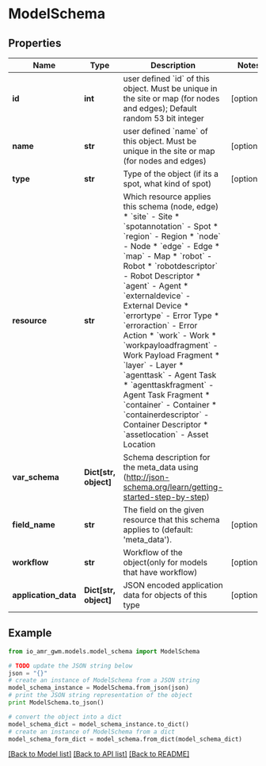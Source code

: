 # ModelSchema


## Properties
Name | Type | Description | Notes
------------ | ------------- | ------------- | -------------
**id** | **int** | user defined &#x60;id&#x60; of this object. Must be unique in the site or map (for nodes and edges); Default random 53 bit integer | [optional] 
**name** | **str** | user defined &#x60;name&#x60; of this object. Must be unique in the site or map (for nodes and edges) | [optional] 
**type** | **str** | Type of the object (if its a spot, what kind of spot) | [optional] 
**resource** | **str** | Which resource applies this schema (node, edge)  * &#x60;site&#x60; - Site * &#x60;spotannotation&#x60; - Spot * &#x60;region&#x60; - Region * &#x60;node&#x60; - Node * &#x60;edge&#x60; - Edge * &#x60;map&#x60; - Map * &#x60;robot&#x60; - Robot * &#x60;robotdescriptor&#x60; - Robot Descriptor * &#x60;agent&#x60; - Agent * &#x60;externaldevice&#x60; - External Device * &#x60;errortype&#x60; - Error Type * &#x60;erroraction&#x60; - Error Action * &#x60;work&#x60; - Work * &#x60;workpayloadfragment&#x60; - Work Payload Fragment * &#x60;layer&#x60; - Layer * &#x60;agenttask&#x60; - Agent Task * &#x60;agenttaskfragment&#x60; - Agent Task Fragment * &#x60;container&#x60; - Container * &#x60;containerdescriptor&#x60; - Container Descriptor * &#x60;assetlocation&#x60; - Asset Location | 
**var_schema** | **Dict[str, object]** | Schema description for the meta_data using (http://json-schema.org/learn/getting-started-step-by-step) | 
**field_name** | **str** | The field on the given resource that this schema applies to (default: &#39;meta_data&#39;). | [optional] 
**workflow** | **str** | Workflow of the object(only for models that have workflow) | [optional] 
**application_data** | **Dict[str, object]** | JSON encoded application data for objects of this type | [optional] 

## Example

```python
from io_amr_gwm.models.model_schema import ModelSchema

# TODO update the JSON string below
json = "{}"
# create an instance of ModelSchema from a JSON string
model_schema_instance = ModelSchema.from_json(json)
# print the JSON string representation of the object
print ModelSchema.to_json()

# convert the object into a dict
model_schema_dict = model_schema_instance.to_dict()
# create an instance of ModelSchema from a dict
model_schema_form_dict = model_schema.from_dict(model_schema_dict)
```
[[Back to Model list]](../README.md#documentation-for-models) [[Back to API list]](../README.md#documentation-for-api-endpoints) [[Back to README]](../README.md)


